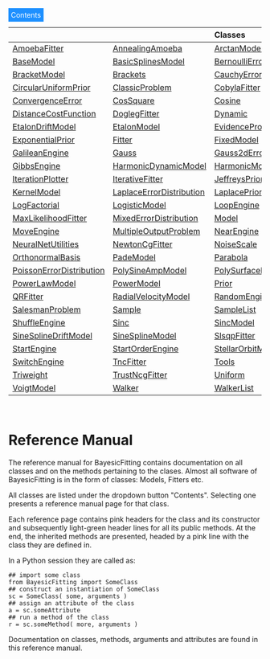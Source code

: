---
---

<div class="dropdown3">
  <span style="background-color: DodgerBlue; color: White; border:5px
solid DodgerBlue">Contents</span>  
  <div class="dropdown-content">

|||  Classes  ||||
|:-|:-|:-|:-|:-|:-|
| [AmoebaFitter](./classdocs/AmoebaFitter.md) | [AnnealingAmoeba](./classdocs/AnnealingAmoeba.md) | [ArctanModel](./classdocs/ArctanModel.md) | [AstropyModel](./classdocs/AstropyModel.md) | [BSplinesModel](./classdocs/BSplinesModel.md) | [BaseFitter](./classdocs/BaseFitter.md) |
| [BaseModel](./classdocs/BaseModel.md) | [BasicSplinesModel](./classdocs/BasicSplinesModel.md) | [BernoulliErrorDistribution](./classdocs/BernoulliErrorDistribution.md) | [BfgsFitter](./classdocs/BfgsFitter.md) | [BirthEngine](./classdocs/BirthEngine.md) | [Biweight](./classdocs/Biweight.md) |
| [BracketModel](./classdocs/BracketModel.md) | [Brackets](./classdocs/Brackets.md) | [CauchyErrorDistribution](./classdocs/CauchyErrorDistribution.md) | [CauchyPrior](./classdocs/CauchyPrior.md) | [ChebyshevPolynomialModel](./classdocs/ChebyshevPolynomialModel.md) | [ChordEngine](./classdocs/ChordEngine.md) |
| [CircularUniformPrior](./classdocs/CircularUniformPrior.md) | [ClassicProblem](./classdocs/ClassicProblem.md) | [CobylaFitter](./classdocs/CobylaFitter.md) | [CombiModel](./classdocs/CombiModel.md) | [ConjugateGradientFitter](./classdocs/ConjugateGradientFitter.md) | [ConstantModel](./classdocs/ConstantModel.md) |
| [ConvergenceError](./classdocs/ConvergenceError.md) | [CosSquare](./classdocs/CosSquare.md) | [Cosine](./classdocs/Cosine.md) | [CurveFitter](./classdocs/CurveFitter.md) | [DeathEngine](./classdocs/DeathEngine.md) | [DecisionTreeModel](./classdocs/DecisionTreeModel.md) |
| [DistanceCostFunction](./classdocs/DistanceCostFunction.md) | [DoglegFitter](./classdocs/DoglegFitter.md) | [Dynamic](./classdocs/Dynamic.md) | [Engine](./classdocs/Engine.md) | [ErrorDistribution](./classdocs/ErrorDistribution.md) | [ErrorsInXandYProblem](./classdocs/ErrorsInXandYProblem.md) |
| [EtalonDriftModel](./classdocs/EtalonDriftModel.md) | [EtalonModel](./classdocs/EtalonModel.md) | [EvidenceProblem](./classdocs/EvidenceProblem.md) | [ExpModel](./classdocs/ExpModel.md) | [Explorer](./classdocs/Explorer.md) | [ExponentialErrorDistribution](./classdocs/ExponentialErrorDistribution.md) |
| [ExponentialPrior](./classdocs/ExponentialPrior.md) | [Fitter](./classdocs/Fitter.md) | [FixedModel](./classdocs/FixedModel.md) | [FootballModel](./classdocs/FootballModel.md) | [Formatter](./classdocs/Formatter.md) | [FreeShapeModel](./classdocs/FreeShapeModel.md) |
| [GalileanEngine](./classdocs/GalileanEngine.md) | [Gauss](./classdocs/Gauss.md) | [Gauss2dErrorDistribution](./classdocs/Gauss2dErrorDistribution.md) | [GaussErrorDistribution](./classdocs/GaussErrorDistribution.md) | [GaussModel](./classdocs/GaussModel.md) | [GaussPrior](./classdocs/GaussPrior.md) |
| [GibbsEngine](./classdocs/GibbsEngine.md) | [HarmonicDynamicModel](./classdocs/HarmonicDynamicModel.md) | [HarmonicModel](./classdocs/HarmonicModel.md) | [Huber](./classdocs/Huber.md) | [HyperParameter](./classdocs/HyperParameter.md) | [ImageAssistant](./classdocs/ImageAssistant.md) |
| [IterationPlotter](./classdocs/IterationPlotter.md) | [IterativeFitter](./classdocs/IterativeFitter.md) | [JeffreysPrior](./classdocs/JeffreysPrior.md) | [Kepplers2ndLaw](./classdocs/Kepplers2ndLaw.md) | [Kernel](./classdocs/Kernel.md) | [Kernel2dModel](./classdocs/Kernel2dModel.md) |
| [KernelModel](./classdocs/KernelModel.md) | [LaplaceErrorDistribution](./classdocs/LaplaceErrorDistribution.md) | [LaplacePrior](./classdocs/LaplacePrior.md) | [LbfgsbFitter](./classdocs/LbfgsbFitter.md) | [LevenbergMarquardtFitter](./classdocs/LevenbergMarquardtFitter.md) | [LinearModel](./classdocs/LinearModel.md) |
| [LogFactorial](./classdocs/LogFactorial.md) | [LogisticModel](./classdocs/LogisticModel.md) | [LoopEngine](./classdocs/LoopEngine.md) | [Lorentz](./classdocs/Lorentz.md) | [LorentzModel](./classdocs/LorentzModel.md) | [Makefile](./classdocs/Makefile.md) |
| [MaxLikelihoodFitter](./classdocs/MaxLikelihoodFitter.md) | [MixedErrorDistribution](./classdocs/MixedErrorDistribution.md) | [Model](./classdocs/Model.md) | [ModelDistribution](./classdocs/ModelDistribution.md) | [Modifiable](./classdocs/Modifiable.md) | [MonteCarlo](./classdocs/MonteCarlo.md) |
| [MoveEngine](./classdocs/MoveEngine.md) | [MultipleOutputProblem](./classdocs/MultipleOutputProblem.md) | [NearEngine](./classdocs/NearEngine.md) | [NelderMeadFitter](./classdocs/NelderMeadFitter.md) | [NestedSampler](./classdocs/NestedSampler.md) | [NestedSolver](./classdocs/NestedSolver.md) |
| [NeuralNetUtilities](./classdocs/NeuralNetUtilities.md) | [NewtonCgFitter](./classdocs/NewtonCgFitter.md) | [NoiseScale](./classdocs/NoiseScale.md) | [NonLinearModel](./classdocs/NonLinearModel.md) | [OrderEngine](./classdocs/OrderEngine.md) | [OrderProblem](./classdocs/OrderProblem.md) |
| [OrthonormalBasis](./classdocs/OrthonormalBasis.md) | [PadeModel](./classdocs/PadeModel.md) | [Parabola](./classdocs/Parabola.md) | [PhantomCollection](./classdocs/PhantomCollection.md) | [PhantomSampler](./classdocs/PhantomSampler.md) | [Plotter](./classdocs/Plotter.md) |
| [PoissonErrorDistribution](./classdocs/PoissonErrorDistribution.md) | [PolySineAmpModel](./classdocs/PolySineAmpModel.md) | [PolySurfaceModel](./classdocs/PolySurfaceModel.md) | [PolynomialDynamicModel](./classdocs/PolynomialDynamicModel.md) | [PolynomialModel](./classdocs/PolynomialModel.md) | [PowellFitter](./classdocs/PowellFitter.md) |
| [PowerLawModel](./classdocs/PowerLawModel.md) | [PowerModel](./classdocs/PowerModel.md) | [Prior](./classdocs/Prior.md) | [Problem](./classdocs/Problem.md) | [ProductModel](./classdocs/ProductModel.md) | [PseudoVoigtModel](./classdocs/PseudoVoigtModel.md) |
| [QRFitter](./classdocs/QRFitter.md) | [RadialVelocityModel](./classdocs/RadialVelocityModel.md) | [RandomEngine](./classdocs/RandomEngine.md) | [RepeatingModel](./classdocs/RepeatingModel.md) | [ReverseEngine](./classdocs/ReverseEngine.md) | [RobustShell](./classdocs/RobustShell.md) |
| [SalesmanProblem](./classdocs/SalesmanProblem.md) | [Sample](./classdocs/Sample.md) | [SampleList](./classdocs/SampleList.md) | [SampleMovie](./classdocs/SampleMovie.md) | [ScaledErrorDistribution](./classdocs/ScaledErrorDistribution.md) | [ScipyFitter](./classdocs/ScipyFitter.md) |
| [ShuffleEngine](./classdocs/ShuffleEngine.md) | [Sinc](./classdocs/Sinc.md) | [SincModel](./classdocs/SincModel.md) | [SineAmpModel](./classdocs/SineAmpModel.md) | [SineDriftModel](./classdocs/SineDriftModel.md) | [SineModel](./classdocs/SineModel.md) |
| [SineSplineDriftModel](./classdocs/SineSplineDriftModel.md) | [SineSplineModel](./classdocs/SineSplineModel.md) | [SlsqpFitter](./classdocs/SlsqpFitter.md) | [SoftMaxModel](./classdocs/SoftMaxModel.md) | [SplinesDynamicModel](./classdocs/SplinesDynamicModel.md) | [SplinesModel](./classdocs/SplinesModel.md) |
| [StartEngine](./classdocs/StartEngine.md) | [StartOrderEngine](./classdocs/StartOrderEngine.md) | [StellarOrbitModel](./classdocs/StellarOrbitModel.md) | [StepEngine](./classdocs/StepEngine.md) | [StructureEngine](./classdocs/StructureEngine.md) | [SurfaceSplinesModel](./classdocs/SurfaceSplinesModel.md) |
| [SwitchEngine](./classdocs/SwitchEngine.md) | [TncFitter](./classdocs/TncFitter.md) | [Tools](./classdocs/Tools.md) | [Tophat](./classdocs/Tophat.md) | [Triangle](./classdocs/Triangle.md) | [Tricube](./classdocs/Tricube.md) |
| [Triweight](./classdocs/Triweight.md) | [TrustNcgFitter](./classdocs/TrustNcgFitter.md) | [Uniform](./classdocs/Uniform.md) | [UniformErrorDistribution](./classdocs/UniformErrorDistribution.md) | [UniformPrior](./classdocs/UniformPrior.md) | [UserModel](./classdocs/UserModel.md) |
| [VoigtModel](./classdocs/VoigtModel.md) | [Walker](./classdocs/Walker.md) | [WalkerList](./classdocs/WalkerList.md) |    |    |    |

</div>
</div>


[exlink]: https://github.com/dokester/BayesicFitting/tree/master/BayesicFitting/examples

&nbsp;

# Reference Manual

The reference manual for BayesicFitting contains documentation on all classes 
and on the methods pertaining to the clases. Almost all software of BayesicFitting 
is in the form of classes: Models, Fitters etc. 

All classes are listed under the dropdown button "Contents". 
Selecting one presents a reference manual page for that class.

Each reference page contains pink headers for the class and its constructor 
and subsequently light-green header lines for all its public methods.
At the end, the inherited methods are presented, headed by a pink line 
with the class they are defined in. 

In a Python session they are called as:

    ## import some class
    from BayesicFitting import SomeClass
    ## construct an instantiation of SomeClass
    sc = SomeClass( some, arguments )
    ## assign an attribute of the class
    a = sc.someAttribute
    ## run a method of the class
    r = sc.someMethod( more, arguments )


Documentation on classes, methods, arguments and attributes are found in this 
reference manual. 


